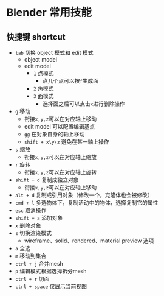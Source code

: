 # Blender 常用技能

## 快捷键 shortcut

-   `tab` 切换 object 模式和 edit 模式
    -   object model
    -   edit model
        -   `1` 点模式
            -   点几个点可以按`f`生成面
        -   `2` 角模式
        -   `3` 面模式
            -   选择面之后可以点击`x`进行删除操作
-   `g` 移动
    -   衔接`x,y,z`可以在对应轴上移动
    -   edit model 可以配置编辑基点
    -   `gg` 在对象自身的轴上移动
    -   `shift + x\y\z` 避免在某一轴上操作
-   `s` 缩放
    -   衔接`x,y,z`可以在对应轴上缩放
-   `r` 旋转
    -   衔接`x,y,z`可以在对应轴上旋转
-   `shift + d` 复制成独立对象
    -   衔接`x,y,z`可以在对应轴上移动
-   `alt + d` 复制成引用对象（修改一个，克隆体也会被修改）
-   `cmd + l` 多选物体下，复制活动中的物体，选择复制它的属性
-   `esc` 取消操作
-   `shift + a` 添加对象
-   `x` 删除对象
-   `z` 切换渲染模式
    -   wireframe、solid、rendered、material preview 选项
-   `a` 全选
-   `m` 移动到集合
-   `ctrl + j` 合并mesh
-   `p` 编辑模式根据选择拆分mesh
-   `ctrl + r` 切面
-   `ctrl + space` 仅展示当前视图
